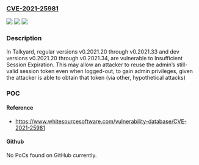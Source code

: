 ### [CVE-2021-25981](https://cve.mitre.org/cgi-bin/cvename.cgi?name=CVE-2021-25981)
![](https://img.shields.io/static/v1?label=Product&message=talkyard&color=blue)
![](https://img.shields.io/static/v1?label=Version&message=%3E%3D%20v0.2021.20%20&color=brighgreen)
![](https://img.shields.io/static/v1?label=Vulnerability&message=CWE-613%20Insufficient%20Session%20Expiration&color=brighgreen)

### Description

In Talkyard, regular versions v0.2021.20 through v0.2021.33 and dev versions v0.2021.20 through v0.2021.34, are vulnerable to Insufficient Session Expiration. This may allow an attacker to reuse the admin’s still-valid session token even when logged-out, to gain admin privileges, given the attacker is able to obtain that token (via other, hypothetical attacks)

### POC

#### Reference
- https://www.whitesourcesoftware.com/vulnerability-database/CVE-2021-25981

#### Github
No PoCs found on GitHub currently.

